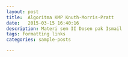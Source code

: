 ```yaml
---
layout: post
title:  Algoritma KMP Knuth-Morris-Pratt
date:   2015-03-15 16:40:16
description: Materi sem II Dosen pak Ismail
tags: formatting links
categories: sample-posts

---
```

